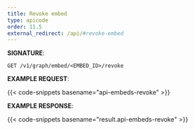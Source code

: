 ```yaml
---
title: Revoke embed
type: apicode
order: 11.5
external_redirect: /api/#revoke-embed
---
```


**SIGNATURE**:

`GET /v1/graph/embed/<EMBED_ID>/revoke`

**EXAMPLE REQUEST**:

{{< code-snippets basename="api-embeds-revoke" >}}

**EXAMPLE RESPONSE**:

{{< code-snippets basename="result.api-embeds-revoke" >}}
